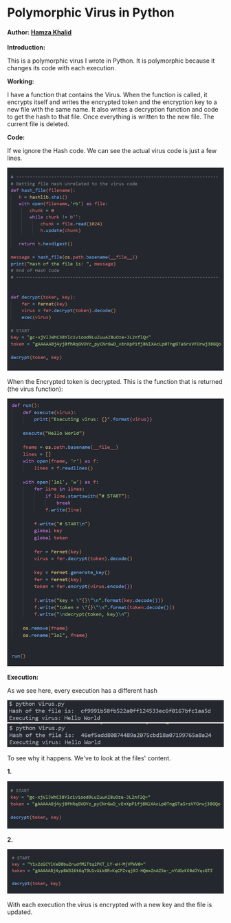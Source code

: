 ﻿# Polymorphic Virus in Python
#### Author: [Hamza Khalid](https://github.com/hmzakhalid) 

**Introduction:** 

This is a polymorphic virus I wrote in Python. It is polymorphic because it changes its code with each execution.

**Working:** 

I have a function that contains the Virus. When the function is called, it encrypts itself and writes the encrypted token and the encryption key to a new file with the same name. It also writes a decryption function and code to get the hash to that file. Once everything is written to the new file. The current file is deleted. 

**Code:** 

If we ignore the Hash code. We can see the actual virus code is just a few lines. 

![](/imgs/2.png)

When the Encrypted token is decrypted. This is the function that is returned (the virus function): 

![](/imgs/1.png)

**Execution:** 

As we see here, every execution has a different hash 

![](/imgs/3.png)
![](/imgs/4.png)

To see why it happens. We've to look at the files' content.  

**1.** 

![](/imgs/5.png)

**2.** 

![](/imgs/6.png)

With each execution the virus is encrypted with a new key and the file is updated. 
